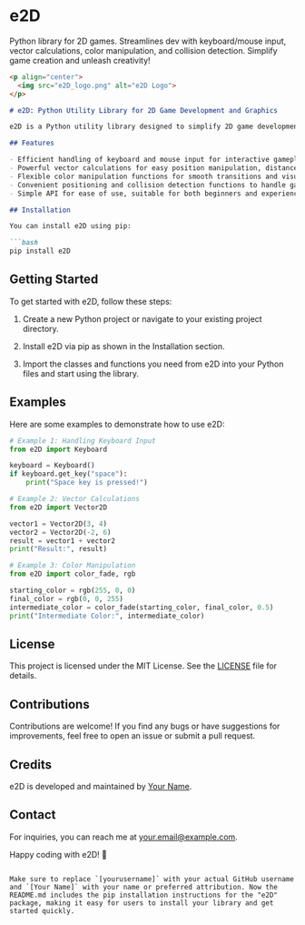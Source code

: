# e2D
Python library for 2D games. Streamlines dev with keyboard/mouse input, vector calculations, color manipulation, and collision detection. Simplify game creation and unleash creativity!

```markdown
<p align="center">
  <img src="e2D_logo.png" alt="e2D Logo">
</p>

# e2D: Python Utility Library for 2D Game Development and Graphics

e2D is a Python utility library designed to simplify 2D game development and graphics tasks. With e2D, developers can focus on the creative aspects of their games while enjoying the convenience of ready-to-use tools and functions.

## Features

- Efficient handling of keyboard and mouse input for interactive gameplay.
- Powerful vector calculations for easy position manipulation, distance calculation, and angle manipulation.
- Flexible color manipulation functions for smooth transitions and visual effects.
- Convenient positioning and collision detection functions to handle game object interactions.
- Simple API for ease of use, suitable for both beginners and experienced developers.

## Installation

You can install e2D using pip:

```bash
pip install e2D
```

## Getting Started

To get started with e2D, follow these steps:

1. Create a new Python project or navigate to your existing project directory.

2. Install e2D via pip as shown in the Installation section.

3. Import the classes and functions you need from e2D into your Python files and start using the library.

## Examples

Here are some examples to demonstrate how to use e2D:

```python
# Example 1: Handling Keyboard Input
from e2D import Keyboard

keyboard = Keyboard()
if keyboard.get_key("space"):
    print("Space key is pressed!")

# Example 2: Vector Calculations
from e2D import Vector2D

vector1 = Vector2D(3, 4)
vector2 = Vector2D(-2, 6)
result = vector1 + vector2
print("Result:", result)

# Example 3: Color Manipulation
from e2D import color_fade, rgb

starting_color = rgb(255, 0, 0)
final_color = rgb(0, 0, 255)
intermediate_color = color_fade(starting_color, final_color, 0.5)
print("Intermediate Color:", intermediate_color)
```

## License

This project is licensed under the MIT License. See the [LICENSE](LICENSE) file for details.

## Contributions

Contributions are welcome! If you find any bugs or have suggestions for improvements, feel free to open an issue or submit a pull request.

## Credits

e2D is developed and maintained by [Your Name](https://github.com/yourusername).

## Contact

For inquiries, you can reach me at [your.email@example.com](mailto:your.email@example.com).

Happy coding with e2D! 🚀
```

Make sure to replace `[yourusername]` with your actual GitHub username and `[Your Name]` with your name or preferred attribution. Now the README.md includes the pip installation instructions for the "e2D" package, making it easy for users to install your library and get started quickly.
